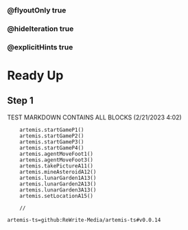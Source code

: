 ### @flyoutOnly true
### @hideIteration true
### @explicitHints true

# Ready Up

## Step 1
TEST MARKDOWN CONTAINS ALL BLOCKS (2/21/2023 4:02)

```ghost
    artemis.startGameP1()
    artemis.startGameP2()
    artemis.startGameP3()
    artemis.startGameP4()     
    artemis.agentMoveFoot1()
    artemis.agentMoveFoot3()
    artemis.takePictureA11()
    artemis.mineAsteroidA12()
    artemis.lunarGarden1A13()      
    artemis.lunarGarden2A13()      
    artemis.lunarGarden3A13() 
    artemis.setLocationA15()     
```
```template
    //
```

```package
artemis-ts=github:ReWrite-Media/artemis-ts#v0.0.14
```
